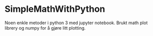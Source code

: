 # SimpleMathWithPython
Noen enkle metoder i python 3 med jupyter notebook.
Brukt math plot librery og numpy for å gjøre litt plotting.






